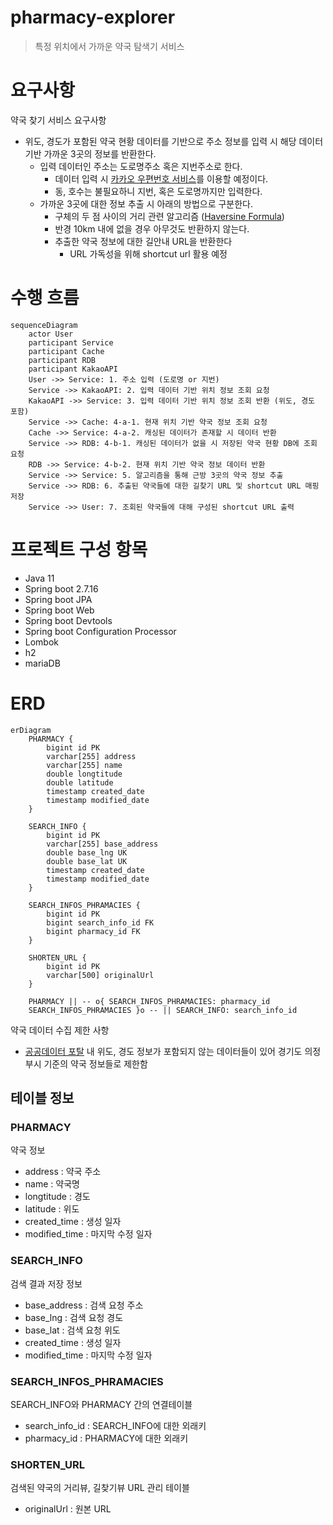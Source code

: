 # pharmacy-explorer

> 특정 위치에서 가까운 약국 탐색기 서비스

# 요구사항

약국 찾기 서비스 요구사항

- 위도, 경도가 포함된 약국 현황 데이터를 기반으로 주소 정보를 입력 시 해당 데이터 기반 가까운 3곳의 정보를 반환한다.
    - 입력 데이터인 주소는 도로명주소 혹은 지번주소로 한다.
        - 데이터 입력 시 [카카오 우편번호 서비스](https://postcode.map.daum.net/guide)를 이용할 예정이다.
        - 동, 호수는 불필요하니 지번, 혹은 도로명까지만 입력한다.
    - 가까운 3곳에 대한 정보 추출 시 아래의 방법으로 구분한다.
        - 구체의 두 점 사이의 거리 관련 알고리즘 ([Haversine Formula](https://en.wikipedia.org/wiki/Haversine_formula))
        - 반경 10km 내에 없을 경우 아무것도 반환하지 않는다.
        - 추출한 약국 정보에 대한 길안내 URL을 반환한다
            - URL 가독성을 위해 shortcut url 활용 예정

# 수행 흐름

```mermaid
sequenceDiagram
    actor User
    participant Service
    participant Cache
    participant RDB
    participant KakaoAPI
    User ->> Service: 1. 주소 입력 (도로명 or 지번)
    Service ->> KakaoAPI: 2. 입력 데이터 기반 위치 정보 조회 요청
    KakaoAPI ->> Service: 3. 입력 데이터 기반 위치 정보 조회 반환 (위도, 경도 포함)
    Service ->> Cache: 4-a-1. 현재 위치 기반 약국 정보 조회 요청
    Cache ->> Service: 4-a-2. 캐싱된 데이터가 존재할 시 데이터 반환
    Service ->> RDB: 4-b-1. 캐싱된 데이터가 없을 시 저장된 약국 현황 DB에 조회 요청
    RDB ->> Service: 4-b-2. 현재 위치 기반 약국 정보 데이터 반환
    Service ->> Service: 5. 알고리즘을 통해 근방 3곳의 약국 정보 추출
    Service ->> RDB: 6. 추출된 약국들에 대한 길찾기 URL 및 shortcut URL 매핑 저장
    Service ->> User: 7. 조회된 약국들에 대해 구성된 shortcut URL 출력

```

# 프로젝트 구성 항목

- Java 11
- Spring boot 2.7.16
- Spring boot JPA
- Spring boot Web
- Spring boot Devtools
- Spring boot Configuration Processor
- Lombok
- h2
- mariaDB

# ERD

```mermaid
erDiagram
    PHARMACY {
        bigint id PK
        varchar[255] address
        varchar[255] name
        double longtitude
        double latitude
        timestamp created_date
        timestamp modified_date
    }

    SEARCH_INFO {
        bigint id PK
        varchar[255] base_address
        double base_lng UK
        double base_lat UK
        timestamp created_date
        timestamp modified_date
    }

    SEARCH_INFOS_PHRAMACIES {
        bigint id PK
        bigint search_info_id FK
        bigint pharmacy_id FK
    }

    SHORTEN_URL {
        bigint id PK
        varchar[500] originalUrl
    }

    PHARMACY || -- o{ SEARCH_INFOS_PHRAMACIES: pharmacy_id
    SEARCH_INFOS_PHRAMACIES }o -- || SEARCH_INFO: search_info_id
```

약국 데이터 수집 제한 사항

- [공공데이터 포탈](https://www.data.go.kr/data/15042744/fileData.do) 내 위도, 경도 정보가 포함되지 않는 데이터들이 있어 경기도 의정부시 기준의 약국 정보들로 제한함

## 테이블 정보

### PHARMACY

약국 정보

- address : 약국 주소
- name : 약국명
- longtitude : 경도
- latitude : 위도
- created_time : 생성 일자
- modified_time : 마지막 수정 일자

### SEARCH_INFO

검색 결과 저장 정보

- base_address : 검색 요청 주소
- base_lng : 검색 요청 경도
- base_lat : 검색 요청 위도
- created_time : 생성 일자
- modified_time : 마지막 수정 일자

### SEARCH_INFOS_PHRAMACIES

SEARCH_INFO와 PHARMACY 간의 연결테이블

- search_info_id : SEARCH_INFO에 대한 외래키
- pharmacy_id : PHARMACY에 대한 외래키

### SHORTEN_URL

검색된 약국의 거리뷰, 길찾기뷰 URL 관리 테이블

- originalUrl : 원본 URL
